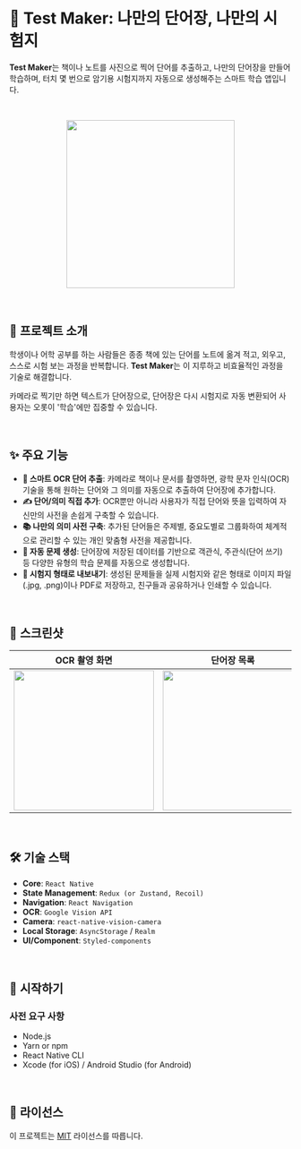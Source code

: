 # 📸 Test Maker: 나만의 단어장, 나만의 시험지

**Test Maker**는 책이나 노트를 사진으로 찍어 단어를 추출하고, 나만의 단어장을 만들어 학습하며, 터치 몇 번으로 암기용 시험지까지 자동으로 생성해주는 스마트 학습 앱입니다.

<br>

<p align="center">
  <img src="https://path.to/your/app/demo.gif" width="300">
</p>

<br>

## 📖 프로젝트 소개

학생이나 어학 공부를 하는 사람들은 종종 책에 있는 단어를 노트에 옮겨 적고, 외우고, 스스로 시험 보는 과정을 반복합니다. **Test Maker**는 이 지루하고 비효율적인 과정을 기술로 해결합니다.

카메라로 찍기만 하면 텍스트가 단어장으로, 단어장은 다시 시험지로 자동 변환되어 사용자는 오롯이 '학습'에만 집중할 수 있습니다.

<br>

## ✨ 주요 기능

* **📸 스마트 OCR 단어 추출**: 카메라로 책이나 문서를 촬영하면, 광학 문자 인식(OCR) 기술을 통해 원하는 단어와 그 의미를 자동으로 추출하여 단어장에 추가합니다.
* **✍️ 단어/의미 직접 추가**: OCR뿐만 아니라 사용자가 직접 단어와 뜻을 입력하여 자신만의 사전을 손쉽게 구축할 수 있습니다.
* **📚 나만의 의미 사전 구축**: 추가된 단어들은 주제별, 중요도별로 그룹화하여 체계적으로 관리할 수 있는 개인 맞춤형 사전을 제공합니다.
* **🧠 자동 문제 생성**: 단어장에 저장된 데이터를 기반으로 객관식, 주관식(단어 쓰기) 등 다양한 유형의 학습 문제를 자동으로 생성합니다.
* **📄 시험지 형태로 내보내기**: 생성된 문제들을 실제 시험지와 같은 형태로 이미지 파일(.jpg, .png)이나 PDF로 저장하고, 친구들과 공유하거나 인쇄할 수 있습니다.

<br>

## 📱 스크린샷

| OCR 촬영 화면 | 단어장 목록 | 문제 풀이 화면 |
| :---: | :---: | :---: |
| <img src="https://path.to/your/ocr-screen.png" width="250"> | <img src="https://path.to/your/wordlist-screen.png" width="250"> | <img src="https://path.to/your/quiz-screen.png" width="250"> |

<br>

## 🛠️ 기술 스택

* **Core**: `React Native`
* **State Management**: `Redux (or Zustand, Recoil)`
* **Navigation**: `React Navigation`
* **OCR**:  `Google Vision API`
* **Camera**: `react-native-vision-camera`
* **Local Storage**: `AsyncStorage` / `Realm`
* **UI/Component**: `Styled-components`

<br>

## 🚀 시작하기

### 사전 요구 사항

* Node.js
* Yarn or npm
* React Native CLI
* Xcode (for iOS) / Android Studio (for Android)

<br>

## 📜 라이선스

이 프로젝트는 [MIT](LICENSE.md) 라이선스를 따릅니다.